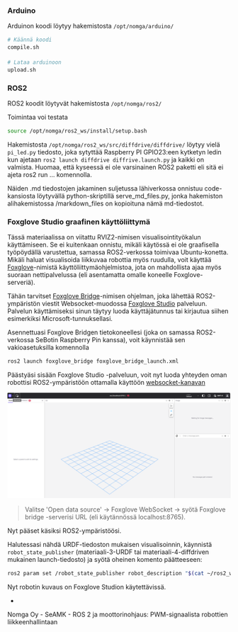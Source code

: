 ### Arduino

Arduinon koodi löytyy hakemistosta ``/opt/nomga/arduino/``

```bash
# Käännä koodi
compile.sh

# Lataa arduinoon
upload.sh
```

### ROS2

ROS2 koodit löytyvät hakemistosta ``/opt/nomga/ros2/``

Toimintaa voi testata

```bash
source /opt/nomga/ros2_ws/install/setup.bash
```

Hakemistosta ``/opt/nomga/ros2_ws/src/diffdrive/diffdrive/`` löytyy vielä ``pi_led.py`` tiedosto, joka sytyttää Raspberry PI GPIO23:een kytketyn ledin kun ajetaan ``ros2 launch diffdrive diffrive.launch.py`` ja kaikki on valmista. Huomaa, että kyseessä ei ole varsinainen ROS2 paketti eli sitä ei ajeta ros2 run ... komennolla.


Näiden .md tiedostojen jakaminen suljetussa lähiverkossa onnistuu code-kansiosta löytyvällä python-skriptillä serve_md_files.py, jonka hakemiston alihakemistossa /markdown_files on kopioituna nämä md-tiedostot.

### Foxglove Studio graafinen käyttöliittymä
Tässä materiaalissa on viitattu RVIZ2-nimisen visualisointityökalun käyttämiseen. Se ei kuitenkaan onnistu, mikäli käytössä ei ole graafisella työpöydällä varustettua, samassa ROS2-verkossa toimivaa Ubuntu-konetta. Mikäli haluat visualisoida liikkuvaa robottia myös ruudulla, voit käyttää [Foxglove](https://foxglove.dev/robotics/ros)-nimistä käyttöliittymäohjelmistoa, jota on mahdollista ajaa myös suoraan nettipalvelussa (eli asentamatta omalle koneelle Foxglove-serveriä).

Tähän tarvitset [Foxglove Bridge](https://docs.foxglove.dev/docs/connecting-to-data/ros-foxglove-bridge)-nimisen ohjelman, joka lähettää ROS2-ympäristön viestit Websocket-muodossa [Foxglove Studio](https://studio.foxglove.dev) palveluun. Palvelun käyttämiseksi sinun täytyy luoda käyttäjätunnus tai kirjautua siihen esimerkiksi Microsoft-tunnuksellasi.

Asennettuasi Foxglove Bridgen tietokoneellesi (joka on samassa ROS2-verkossa SeBotin Raspberry Pin kanssa), voit käynnistää sen vakioasetuksilla komennolla
```bash
ros2 launch foxglove_bridge foxglove_bridge_launch.xml
```

Päästyäsi sisään Foxglove Studio -palveluun, voit nyt luoda yhteyden oman robottisi ROS2-ympäristöön ottamalla käyttöön [websocket-kanavan](https://docs.foxglove.dev/docs/connecting-to-data/frameworks/ros2#foxglove-websocket) 

![Foxglove Studio](kuvat/foxglove.png)

> Valitse 'Open data source' -> Foxglove WebSocket -> syötä Foxglove bridge -serverisi URL (eli käytännössä localhost:8765).

Nyt pääset käsiksi ROS2-ympäristöösi.

Halutessasi nähdä URDF-tiedoston mukaisen visualisoinnin, käynnistä ``robot_state_publisher`` (materiaali-3-URDF tai materiaali-4-diffdriven mukainen launch-tiedosto) ja syötä oheinen komento päätteeseen:
```bash
ros2 param set /robot_state_publisher robot_description "$(cat ~/ros2_ws/src/my_package/urdf/my_robot.urdf) # varmistetaan että robot_state_publisherilla on haluttu URDF-tiedosto parametrinään
```

Nyt robotin kuvaus on Foxglove Studion käytettävissä.

-
Nomga Oy - SeAMK - ROS 2 ja moottorinohjaus: PWM-signaalista robottien liikkeenhallintaan